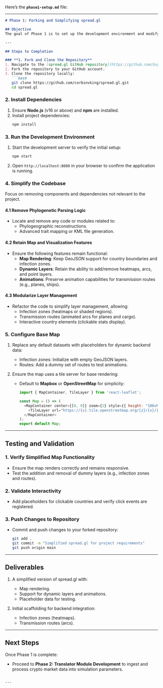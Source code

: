 Here’s the **`phase1-setup.md`** file:

---

```markdown
# Phase 1: Forking and Simplifying spread.gl

## Objective
The goal of Phase 1 is to set up the development environment and modify the spread.gl framework to focus solely on the project’s requirements. This includes removing unnecessary components and preparing the base visualization for integration with the backend simulation data.

---

## Steps to Completion

### **1. Fork and Clone the Repository**
1. Navigate to the [spread.gl GitHub repository](https://github.com/GuyBaele/SpreadGL).
2. Fork the repository to your GitHub account.
3. Clone the repository locally:
   ```bash
   git clone https://github.com/corbinvking/spread.gl.git
   cd spread.gl
   ```

### **2. Install Dependencies**
1. Ensure **Node.js** (v16 or above) and **npm** are installed.
2. Install project dependencies:
   ```bash
   npm install
   ```

### **3. Run the Development Environment**
1. Start the development server to verify the initial setup:
   ```bash
   npm start
   ```
2. Open `http://localhost:8080` in your browser to confirm the application is running.

### **4. Simplify the Codebase**
Focus on removing components and dependencies not relevant to the project.

#### **4.1 Remove Phylogenetic Parsing Logic**
- Locate and remove any code or modules related to:
  - Phylogeographic reconstructions.
  - Advanced trait mapping or KML file generation.

#### **4.2 Retain Map and Visualization Features**
- Ensure the following features remain functional:
  - **Map Rendering**: Keep GeoJSON support for country boundaries and infection zones.
  - **Dynamic Layers**: Retain the ability to add/remove heatmaps, arcs, and point layers.
  - **Animations**: Preserve animation capabilities for transmission routes (e.g., planes, ships).

#### **4.3 Modularize Layer Management**
- Refactor the code to simplify layer management, allowing:
  - Infection zones (heatmaps or shaded regions).
  - Transmission routes (animated arcs for planes and cargo).
  - Interactive country elements (clickable stats display).

### **5. Configure Base Map**
1. Replace any default datasets with placeholders for dynamic backend data:
   - Infection zones: Initialize with empty GeoJSON layers.
   - Routes: Add a dummy set of routes to test animations.

2. Ensure the map uses a tile server for base rendering:
   - Default to **Mapbox** or **OpenStreetMap** for simplicity:
     ```javascript
     import { MapContainer, TileLayer } from 'react-leaflet';

     const Map = () => (
       <MapContainer center={[0, 0]} zoom={2} style={{ height: "100vh" }}>
         <TileLayer url="https://{s}.tile.openstreetmap.org/{z}/{x}/{y}.png" />
       </MapContainer>
     );
     export default Map;
     ```

---

## Testing and Validation

### **1. Verify Simplified Map Functionality**
- Ensure the map renders correctly and remains responsive.
- Test the addition and removal of dummy layers (e.g., infection zones and routes).

### **2. Validate Interactivity**
- Add placeholders for clickable countries and verify click events are registered.

### **3. Push Changes to Repository**
- Commit and push changes to your forked repository:
   ```bash
   git add .
   git commit -m "Simplified spread.gl for project requirements"
   git push origin main
   ```

---

## Deliverables
1. A simplified version of spread.gl with:
   - Map rendering.
   - Support for dynamic layers and animations.
   - Placeholder data for testing.

2. Initial scaffolding for backend integration:
   - Infection zones (heatmaps).
   - Transmission routes (arcs).

---

## Next Steps
Once Phase 1 is complete:
- Proceed to **Phase 2: Translator Module Development** to ingest and process crypto market data into simulation parameters.
```

---
